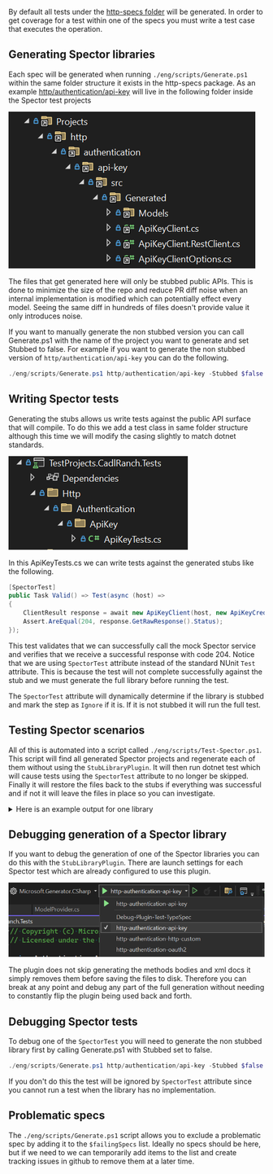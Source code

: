 <!-- cspell:ignore Spector -->

By default all tests under the [http-specs folder](https://github.com/microsoft/typespec/tree/main/packages/http-specs/specs/) will be generated. In order to get coverage for a test within one of the specs you must write a test case that executes the operation.

## Generating Spector libraries

Each spec will be generated when running `./eng/scripts/Generate.ps1` within the same folder structure it exists in the http-specs package. As an example [http/authentication/api-key](https://github.com/microsoft/typespec/tree/main/packages/http-specs/specs/authentication/api-key)
will live in the following folder inside the Spector test projects

![alt text](generation-structure.png)

The files that get generated here will only be stubbed public APIs. This is done to minimize the size of the repo and reduce PR diff noise when an internal implementation is modified which can potentially effect every model. Seeing the same diff in hundreds of files doesn't provide value it only introduces noise.

If you want to manually generate the non stubbed version you can call Generate.ps1 with the name of the project you want to generate and set Stubbed to false.
For example if you want to generate the non stubbed version of `http/authentication/api-key` you can do the following.

```powershell
./eng/scripts/Generate.ps1 http/authentication/api-key -Stubbed $false
```

## Writing Spector tests

Generating the stubs allows us write tests against the public API surface that will compile. To do this we add a test class in same folder structure although this time we will modify the casing slightly to match dotnet standards.

![alt text](test-structure.png)

In this ApiKeyTests.cs we can write tests against the generated stubs like the following.

```C#
[SpectorTest]
public Task Valid() => Test(async (host) =>
{
    ClientResult response = await new ApiKeyClient(host, new ApiKeyCredential("valid-key"), null).ValidAsync();
    Assert.AreEqual(204, response.GetRawResponse().Status);
});
```

This test validates that we can successfully call the mock Spector service and verifies that we receive a successful response with code 204. Notice that we are using `SpectorTest` attribute instead of the standard NUnit `Test` attribute. This is because the test will not complete successfully against the stub and we must generate the full library before running the test.

The `SpectorTest` attribute will dynamically determine if the library is stubbed and mark the step as `Ignore` if it is. If it is not stubbed it will run the full test.

## Testing Spector scenarios

All of this is automated into a script called `./eng/scripts/Test-Spector.ps1`. This script will find all generated Spector projects and regenerate each of them without using the `StubLibraryPlugin`. It will then run dotnet test which will cause tests using the `SpectorTest` attribute to no longer be skipped. Finally it will restore the files back to the stubs if everything was successful and if not it will leave the files in place so you can investigate.

<details>
<Summary>Here is an example output for one library</Summary>

```
C:\Users\jolov\repos\typespec\packages\http-client-csharp\eng\scripts [spector-rename +0 ~1 -0 !]> .\Test-Spector.ps1 authentication/api-key
Building emitter and generator
> npm run build:emitter

> @typespec/http-client-csharp@0.1.9 build:emitter
> tsc -p ./emitter/tsconfig.build.json

> dotnet build C:\Users\jolov\repos\typespec\packages\http-client-csharp\eng/../generator/Microsoft.TypeSpec.Generator.ClientModel.StubLibrary/src
MSBuild version 17.9.8+610b4d3b5 for .NET
  Determining projects to restore...
  All projects are up-to-date for restore.
  Microsoft.TypeSpec.Generator.Input -> C:\Users\jolov\repos\typespec\packages\http-client-csharp\generator\artifacts\bin\Microsoft.TypeSpec.Generator.Input\Debug\net8.0\Microsoft.Type
  Spec.Generator.Input.dll
  Microsoft.TypeSpec.Generator -> C:\Users\jolov\repos\typespec\packages\http-client-csharp\generator\artifacts\bin\Microsoft.TypeSpec.Generator\Debug\net8.0\Microsoft.TypeSpec.Generat
  or.dll
  Microsoft.TypeSpec.Generator.ClientModel -> C:\Users\jolov\repos\typespec\packages\http-client-csharp\generator\artifacts\bin\Microsoft.TypeSpec.Generator.ClientModel\Debug\net8.0\Mi
  crosoft.TypeSpec.Generator.ClientModel.dll
  Copying output to dist path
  Microsoft.TypeSpec.Generator.ClientModel.StubLibrary -> C:\Users\jolov\repos\typespec\packages\http-client-csharp\generator\artifacts\bin\Microsoft.TypeSpec.Generator.ClientModel.Stu
  bLibrary\Debug\net8.0\Microsoft.TypeSpec.Generator.ClientModel.StubLibrary.dll
  Copying output to dist path

Build succeeded.
    0 Warning(s)
    0 Error(s)

Time Elapsed 00:00:00.90
Regenerating authentication\api-key
> npx tsp compile C:\Users\jolov\repos\typespec\packages\http-client-csharp\node_modules\@typespec\http-specs\specs\authentication\api-key\main.tsp --trace @typespec/http-client-csharp --emit @typespec/http-client-csharp --option @typespec/http-client-csharp.emitter-output-dir=C:\Users\jolov\repos\typespec\packages\http-client-csharp\generator\TestProjects\Spector\http\authentication\api-key --option @typespec/http-client-csharp.save-inputs=true
TypeSpec compiler v0.64.0

trace @typespec/http-client-csharp.info: Checking if C:/Users/jolov/repos/typespec/packages/http-client-csharp/generator/TestProjects/Spector/http/authentication/api-key/src/Authentication.ApiKey.csproj exists
trace @typespec/http-client-csharp.info: dotnet --roll-forward Major C:/Users/jolov/repos/typespec/packages/http-client-csharp/dist/generator/Microsoft.TypeSpec.Generator.dll C:/Users/jolov/repos/typespec/packages/http-client-csharp/generator/TestProjects/Spector/http/authentication/api-key -p ClientModelPlugin
Writing C:\Users\jolov\repos\typespec\packages\http-client-csharp\generator\TestProjects\Spector\http\authentication\api-key\src\Generated\Internal\CodeGenTypeAttribute.cs
Writing C:\Users\jolov\repos\typespec\packages\http-client-csharp\generator\TestProjects\Spector\http\authentication\api-key\src\Generated\Internal\CodeGenMemberAttribute.cs
Writing C:\Users\jolov\repos\typespec\packages\http-client-csharp\generator\TestProjects\Spector\http\authentication\api-key\src\Generated\Internal\CodeGenSuppressAttribute.cs
Writing C:\Users\jolov\repos\typespec\packages\http-client-csharp\generator\TestProjects\Spector\http\authentication\api-key\src\Generated\Internal\CodeGenSerializationAttribute.cs
Writing C:\Users\jolov\repos\typespec\packages\http-client-csharp\generator\TestProjects\Spector\http\authentication\api-key\src\Generated\Internal\Argument.cs
Writing C:\Users\jolov\repos\typespec\packages\http-client-csharp\generator\TestProjects\Spector\http\authentication\api-key\src\Generated\ApiKeyClient.cs
Writing C:\Users\jolov\repos\typespec\packages\http-client-csharp\generator\TestProjects\Spector\http\authentication\api-key\src\Generated\ApiKeyClient.RestClient.cs
Writing C:\Users\jolov\repos\typespec\packages\http-client-csharp\generator\TestProjects\Spector\http\authentication\api-key\src\Generated\ApiKeyClientOptions.cs
Writing C:\Users\jolov\repos\typespec\packages\http-client-csharp\generator\TestProjects\Spector\http\authentication\api-key\src\Generated\Internal\TypeFormatters.cs
Writing C:\Users\jolov\repos\typespec\packages\http-client-csharp\generator\TestProjects\Spector\http\authentication\api-key\src\Generated\Internal\ClientPipelineExtensions.cs
Writing C:\Users\jolov\repos\typespec\packages\http-client-csharp\generator\TestProjects\Spector\http\authentication\api-key\src\Generated\Internal\ErrorResult.cs
Writing C:\Users\jolov\repos\typespec\packages\http-client-csharp\generator\TestProjects\Spector\http\authentication\api-key\src\Generated\Internal\ClientUriBuilder.cs
Compilation completed successfully.

Testing authentication\api-key
> dotnet test C:\Users\jolov\repos\typespec\packages\http-client-csharp\generator\TestProjects\Spector.Tests\TestProjects.Spector.Tests.csproj --filter "FullyQualifiedName~TestProjects.Spector.Tests.Http.Authentication.ApiKey"
  Determining projects to restore...
  All projects are up-to-date for restore.
  Encode.Duration -> C:\Users\jolov\repos\typespec\packages\http-client-csharp\generator\artifacts\bin\Encode.Duration\Debug\netstandard2.0\Encode.Duration.dll
  Client.Structure.Service.Default -> C:\Users\jolov\repos\typespec\packages\http-client-csharp\generator\artifacts\bin\Client.Structure.Service.Default\Debug\netstandard2.0\Client.Str
  ucture.Service.Default.dll
  Parameters.CollectionFormat -> C:\Users\jolov\repos\typespec\packages\http-client-csharp\generator\artifacts\bin\Parameters.CollectionFormat\Debug\netstandard2.0\Parameters.Collectio
  nFormat.dll
  Payload.MediaType -> C:\Users\jolov\repos\typespec\packages\http-client-csharp\generator\artifacts\bin\Payload.MediaType\Debug\netstandard2.0\Payload.MediaType.dll
  Parameters.Basic -> C:\Users\jolov\repos\typespec\packages\http-client-csharp\generator\artifacts\bin\Parameters.Basic\Debug\netstandard2.0\Parameters.Basic.dll
  Client.Structure.Service.Multi.Client -> C:\Users\jolov\repos\typespec\packages\http-client-csharp\generator\artifacts\bin\Client.Structure.Service.Multi.Client\Debug\netstandard2.0\
  Client.Structure.Service.Multi.Client.dll
  Encode.Bytes -> C:\Users\jolov\repos\typespec\packages\http-client-csharp\generator\artifacts\bin\Encode.Bytes\Debug\netstandard2.0\Encode.Bytes.dll
  Encode.Datetime -> C:\Users\jolov\repos\typespec\packages\http-client-csharp\generator\artifacts\bin\Encode.Datetime\Debug\netstandard2.0\Encode.Datetime.dll
  Payload.JsonMergePatch -> C:\Users\jolov\repos\typespec\packages\http-client-csharp\generator\artifacts\bin\Payload.JsonMergePatch\Debug\netstandard2.0\Payload.JsonMergePatch.dll
  Authentication.OAuth2 -> C:\Users\jolov\repos\typespec\packages\http-client-csharp\generator\artifacts\bin\Authentication.OAuth2\Debug\netstandard2.0\Authentication.OAuth2.dll
  Client.Structure.Service -> C:\Users\jolov\repos\typespec\packages\http-client-csharp\generator\artifacts\bin\Client.Structure.Service\Debug\netstandard2.0\Client.Structure.Service.d
  ll
  Parameters.Spread -> C:\Users\jolov\repos\typespec\packages\http-client-csharp\generator\artifacts\bin\Parameters.Spread\Debug\netstandard2.0\Parameters.Spread.dll
  Type.Array -> C:\Users\jolov\repos\typespec\packages\http-client-csharp\generator\artifacts\bin\Type.Array\Debug\netstandard2.0\Type.Array.dll
  Payload.ContentNegotiation -> C:\Users\jolov\repos\typespec\packages\http-client-csharp\generator\artifacts\bin\Payload.ContentNegotiation\Debug\netstandard2.0\Payload.ContentNegotia
  tion.dll
  Encode.Numeric -> C:\Users\jolov\repos\typespec\packages\http-client-csharp\generator\artifacts\bin\Encode.Numeric\Debug\netstandard2.0\Encode.Numeric.dll
  Authentication.Http.Custom -> C:\Users\jolov\repos\typespec\packages\http-client-csharp\generator\artifacts\bin\Authentication.Http.Custom\Debug\netstandard2.0\Authentication.Http.Cu
  stom.dll
  Type.Enum.Fixed -> C:\Users\jolov\repos\typespec\packages\http-client-csharp\generator\artifacts\bin\Type.Enum.Fixed\Debug\netstandard2.0\Type.Enum.Fixed.dll
  Client.Structure.Service.TwoOperationGroup -> C:\Users\jolov\repos\typespec\packages\http-client-csharp\generator\artifacts\bin\Client.Structure.Service.TwoOperationGroup\Debug\netst
  andard2.0\Client.Structure.Service.TwoOperationGroup.dll
  Type.Enum.Extensible -> C:\Users\jolov\repos\typespec\packages\http-client-csharp\generator\artifacts\bin\Type.Enum.Extensible\Debug\netstandard2.0\Type.Enum.Extensible.dll
  Parameters.BodyOptionality -> C:\Users\jolov\repos\typespec\packages\http-client-csharp\generator\artifacts\bin\Parameters.BodyOptionality\Debug\netstandard2.0\Parameters.BodyOptiona
  lity.dll
  Authentication.Union -> C:\Users\jolov\repos\typespec\packages\http-client-csharp\generator\artifacts\bin\Authentication.Union\Debug\netstandard2.0\Authentication.Union.dll
  Client.Structure.Service.Renamed.Operation -> C:\Users\jolov\repos\typespec\packages\http-client-csharp\generator\artifacts\bin\Client.Structure.Service.Renamed.Operation\Debug\netst
  andard2.0\Client.Structure.Service.Renamed.Operation.dll
  Resiliency.SrvDriven.V2 -> C:\Users\jolov\repos\typespec\packages\http-client-csharp\generator\artifacts\bin\Resiliency.SrvDriven.V2\Debug\netstandard2.0\Resiliency.SrvDriven.V2.dll
  Type.Model.Inheritance.EnumDiscriminator -> C:\Users\jolov\repos\typespec\packages\http-client-csharp\generator\artifacts\bin\Type.Model.Inheritance.EnumDiscriminator\Debug\netstanda
  rd2.0\Type.Model.Inheritance.EnumDiscriminator.dll
  Serialization.EncodedName.Json -> C:\Users\jolov\repos\typespec\packages\http-client-csharp\generator\artifacts\bin\Serialization.EncodedName.Json\Debug\netstandard2.0\Serialization.
  EncodedName.Json.dll
  SpecialHeaders.Repeatability -> C:\Users\jolov\repos\typespec\packages\http-client-csharp\generator\artifacts\bin\SpecialHeaders.Repeatability\Debug\netstandard2.0\SpecialHeaders.Rep
  eatability.dll
  Server.Endpoint.NotDefined -> C:\Users\jolov\repos\typespec\packages\http-client-csharp\generator\artifacts\bin\Server.Endpoint.NotDefined\Debug\netstandard2.0\Server.Endpoint.NotDef
  ined.dll
  Type.Property.Nullable -> C:\Users\jolov\repos\typespec\packages\http-client-csharp\generator\artifacts\bin\Type.Property.Nullable\Debug\netstandard2.0\Type.Property.Nullable.dll
  Type.Model.Inheritance.SingleDiscriminator -> C:\Users\jolov\repos\typespec\packages\http-client-csharp\generator\artifacts\bin\Type.Model.Inheritance.SingleDiscriminator\Debug\netst
  andard2.0\Type.Model.Inheritance.SingleDiscriminator.dll
  Server.Path.Single -> C:\Users\jolov\repos\typespec\packages\http-client-csharp\generator\artifacts\bin\Server.Path.Single\Debug\netstandard2.0\Server.Path.Single.dll
  Server.Path.Multiple -> C:\Users\jolov\repos\typespec\packages\http-client-csharp\generator\artifacts\bin\Server.Path.Multiple\Debug\netstandard2.0\Server.Path.Multiple.dll
  Type.Model.Usage -> C:\Users\jolov\repos\typespec\packages\http-client-csharp\generator\artifacts\bin\Type.Model.Usage\Debug\netstandard2.0\Type.Model.Usage.dll
  Payload.MultiPart -> C:\Users\jolov\repos\typespec\packages\http-client-csharp\generator\artifacts\bin\Payload.MultiPart\Debug\netstandard2.0\Payload.MultiPart.dll
  Authentication.ApiKey -> C:\Users\jolov\repos\typespec\packages\http-client-csharp\generator\artifacts\bin\Authentication.ApiKey\Debug\netstandard2.0\Authentication.ApiKey.dll
  Type.Model.Inheritance.NestedDiscriminator -> C:\Users\jolov\repos\typespec\packages\http-client-csharp\generator\artifacts\bin\Type.Model.Inheritance.NestedDiscriminator\Debug\netst
  andard2.0\Type.Model.Inheritance.NestedDiscriminator.dll
  Server.Versions.NotVersioned -> C:\Users\jolov\repos\typespec\packages\http-client-csharp\generator\artifacts\bin\Server.Versions.NotVersioned\Debug\netstandard2.0\Server.Versions.No
  tVersioned.dll
  Routes -> C:\Users\jolov\repos\typespec\packages\http-client-csharp\generator\artifacts\bin\Routes\Debug\netstandard2.0\Routes.dll
  SpecialHeaders.ConditionalRequest -> C:\Users\jolov\repos\typespec\packages\http-client-csharp\generator\artifacts\bin\SpecialHeaders.ConditionalRequest\Debug\netstandard2.0\SpecialH
  eaders.ConditionalRequest.dll
  Versioning.MadeOptional.V2 -> C:\Users\jolov\repos\typespec\packages\http-client-csharp\generator\artifacts\bin\Versioning.MadeOptional.V2\Debug\netstandard2.0\Versioning.MadeOptiona
  l.V2.dll
  SpecialWords -> C:\Users\jolov\repos\typespec\packages\http-client-csharp\generator\artifacts\bin\SpecialWords\Debug\netstandard2.0\SpecialWords.dll
  Type.Model.Empty -> C:\Users\jolov\repos\typespec\packages\http-client-csharp\generator\artifacts\bin\Type.Model.Empty\Debug\netstandard2.0\Type.Model.Empty.dll
  Type.Model.Inheritance.NotDiscriminated -> C:\Users\jolov\repos\typespec\packages\http-client-csharp\generator\artifacts\bin\Type.Model.Inheritance.NotDiscriminated\Debug\netstandard
  2.0\Type.Model.Inheritance.NotDiscriminated.dll
  Server.Versions.Versioned -> C:\Users\jolov\repos\typespec\packages\http-client-csharp\generator\artifacts\bin\Server.Versions.Versioned\Debug\netstandard2.0\Server.Versions.Versione
  d.dll
  Type.Dictionary -> C:\Users\jolov\repos\typespec\packages\http-client-csharp\generator\artifacts\bin\Type.Dictionary\Debug\netstandard2.0\Type.Dictionary.dll
  Versioning.MadeOptional.V1 -> C:\Users\jolov\repos\typespec\packages\http-client-csharp\generator\artifacts\bin\Versioning.MadeOptional.V1\Debug\netstandard2.0\Versioning.MadeOptiona
  l.V1.dll
  Type.Scalar -> C:\Users\jolov\repos\typespec\packages\http-client-csharp\generator\artifacts\bin\Type.Scalar\Debug\netstandard2.0\Type.Scalar.dll
  Versioning.Added.V2 -> C:\Users\jolov\repos\typespec\packages\http-client-csharp\generator\artifacts\bin\Versioning.Added.V2\Debug\netstandard2.0\Versioning.Added.V2.dll
  Versioning.Added.V1 -> C:\Users\jolov\repos\typespec\packages\http-client-csharp\generator\artifacts\bin\Versioning.Added.V1\Debug\netstandard2.0\Versioning.Added.V1.dll
  Type.Property.Optional -> C:\Users\jolov\repos\typespec\packages\http-client-csharp\generator\artifacts\bin\Type.Property.Optional\Debug\netstandard2.0\Type.Property.Optional.dll
  Resiliency.SrvDriven.V1 -> C:\Users\jolov\repos\typespec\packages\http-client-csharp\generator\artifacts\bin\Resiliency.SrvDriven.V1\Debug\netstandard2.0\Resiliency.SrvDriven.V1.dll
  Type.Property.ValueTypes -> C:\Users\jolov\repos\typespec\packages\http-client-csharp\generator\artifacts\bin\Type.Property.ValueTypes\Debug\netstandard2.0\Type.Property.ValueTypes.d
  ll
  Versioning.RenamedFrom.V2 -> C:\Users\jolov\repos\typespec\packages\http-client-csharp\generator\artifacts\bin\Versioning.RenamedFrom.V2\Debug\netstandard2.0\Versioning.RenamedFrom.V
  2.dll
  Versioning.ReturnTypeChangedFrom.V1 -> C:\Users\jolov\repos\typespec\packages\http-client-csharp\generator\artifacts\bin\Versioning.ReturnTypeChangedFrom.V1\Debug\netstandard2.0\Vers
  ioning.ReturnTypeChangedFrom.V1.dll
  Type.Union -> C:\Users\jolov\repos\typespec\packages\http-client-csharp\generator\artifacts\bin\Type.Union\Debug\netstandard2.0\Type.Union.dll
  Versioning.TypeChangedFrom.V2 -> C:\Users\jolov\repos\typespec\packages\http-client-csharp\generator\artifacts\bin\Versioning.TypeChangedFrom.V2\Debug\netstandard2.0\Versioning.TypeC
  hangedFrom.V2.dll
  Microsoft.TypeSpec.Generator.Input -> C:\Users\jolov\repos\typespec\packages\http-client-csharp\generator\artifacts\bin\Microsoft.TypeSpec.Generator.Input\Debug\net8.0\Microsoft.Type
  Spec.Generator.Input.dll
  Versioning.RenamedFrom.V1 -> C:\Users\jolov\repos\typespec\packages\http-client-csharp\generator\artifacts\bin\Versioning.RenamedFrom.V1\Debug\netstandard2.0\Versioning.RenamedFrom.V
  1.dll
  Versioning.Removed.V2 -> C:\Users\jolov\repos\typespec\packages\http-client-csharp\generator\artifacts\bin\Versioning.Removed.V2\Debug\netstandard2.0\Versioning.Removed.V2.dll
  Versioning.Removed.V2Preview -> C:\Users\jolov\repos\typespec\packages\http-client-csharp\generator\artifacts\bin\Versioning.Removed.V2Preview\Debug\netstandard2.0\Versioning.Removed
  .V2Preview.dll
  Versioning.Removed.V1 -> C:\Users\jolov\repos\typespec\packages\http-client-csharp\generator\artifacts\bin\Versioning.Removed.V1\Debug\netstandard2.0\Versioning.Removed.V1.dll
  Versioning.TypeChangedFrom.V1 -> C:\Users\jolov\repos\typespec\packages\http-client-csharp\generator\artifacts\bin\Versioning.TypeChangedFrom.V1\Debug\netstandard2.0\Versioning.TypeC
  hangedFrom.V1.dll
  Versioning.ReturnTypeChangedFrom.V2 -> C:\Users\jolov\repos\typespec\packages\http-client-csharp\generator\artifacts\bin\Versioning.ReturnTypeChangedFrom.V2\Debug\netstandard2.0\Vers
  ioning.ReturnTypeChangedFrom.V2.dll
  Type.Model.Visibility -> C:\Users\jolov\repos\typespec\packages\http-client-csharp\generator\artifacts\bin\Type.Model.Visibility\Debug\netstandard2.0\Type.Model.Visibility.dll
  Type.Property.AdditionalProperties -> C:\Users\jolov\repos\typespec\packages\http-client-csharp\generator\artifacts\bin\Type.Property.AdditionalProperties\Debug\netstandard2.0\Type.P
  roperty.AdditionalProperties.dll
  Type.Model.Inheritance.Recursive -> C:\Users\jolov\repos\typespec\packages\http-client-csharp\generator\artifacts\bin\Type.Model.Inheritance.Recursive\Debug\netstandard2.0\Type.Model
  .Inheritance.Recursive.dll
  Microsoft.TypeSpec.Generator -> C:\Users\jolov\repos\typespec\packages\http-client-csharp\generator\artifacts\bin\Microsoft.TypeSpec.Generator\Debug\net8.0\Microsoft.TypeSpec.Generat
  or.dll
  Microsoft.TypeSpec.Generator.Tests.Common -> C:\Users\jolov\repos\typespec\packages\http-client-csharp\generator\artifacts\bin\Microsoft.TypeSpec.Generator.Tests.Common\Debug\net8.0\
  Microsoft.TypeSpec.Generator.Tests.Common.dll
  TestProjects.Spector.Tests -> C:\Users\jolov\repos\typespec\packages\http-client-csharp\generator\artifacts\bin\TestProjects.Spector.Tests\Debug\net8.0\TestProjects.Spector.Tests.dll Test run for C:\Users\jolov\repos\typespec\packages\http-client-csharp\generator\artifacts\bin\TestProjects.Spector.Tests\Debug\net8.0\TestProjects.Spector.Tests.dll (.NETCoreApp,Version=v8.0)
Microsoft (R) Test Execution Command Line Tool Version 17.9.0 (x64)
Copyright (c) Microsoft Corporation.  All rights reserved.

Starting test execution, please wait...
A total of 1 test files matched the specified pattern.

Passed!  - Failed:     0, Passed:     2, Skipped:     0, Total:     2, Duration: 2 s - TestProjects.Spector.Tests.dll (net8.0)
Restoring authentication\api-key
> git clean -xfd C:\Users\jolov\repos\typespec\packages\http-client-csharp\generator\TestProjects\Spector\http\authentication\api-key
Removing ../generator/TestProjects/Spector/http/authentication/api-key/src/Generated/ApiKeyClient.RestClient.cs
Removing ../generator/TestProjects/Spector/http/authentication/api-key/src/Generated/Internal/Argument.cs
Removing ../generator/TestProjects/Spector/http/authentication/api-key/src/Generated/Internal/ClientPipelineExtensions.cs
Removing ../generator/TestProjects/Spector/http/authentication/api-key/src/Generated/Internal/ClientUriBuilder.cs
Removing ../generator/TestProjects/Spector/http/authentication/api-key/src/Generated/Internal/ErrorResult.cs
Removing ../generator/TestProjects/Spector/http/authentication/api-key/src/Generated/Internal/TypeFormatters.cs
> git restore C:\Users\jolov\repos\typespec\packages\http-client-csharp\generator\TestProjects\Spector\http\authentication\api-key
```

</details>

## Debugging generation of a Spector library

If you want to debug the generation of one of the Spector libraries you can do this with the `StubLibraryPlugin`. There are launch settings for each Spector test which are already configured to use this plugin.

![alt text](launch-settings.png)

The plugin does not skip generating the methods bodies and xml docs it simply removes them before saving the files to disk. Therefore you can break at any point and debug any part of the full generation without needing to constantly flip the plugin being used back and forth.

## Debugging Spector tests

To debug one of the `SpectorTest` you will need to generate the non stubbed library first by calling Generate.ps1 with Stubbed set to false.

```powershell
./eng/scripts/Generate.ps1 http/authentication/api-key -Stubbed $false
```

If you don't do this the test will be ignored by `SpectorTest` attribute since you cannot run a test when the library has no implementation.

## Problematic specs

The `./eng/scripts/Generate.ps1` script allows you to exclude a problematic spec by adding it to the `$failingSpecs` list. Ideally no specs should be here, but if we need to we can temporarily add items to the list and create tracking issues in github to remove them at a later time.

